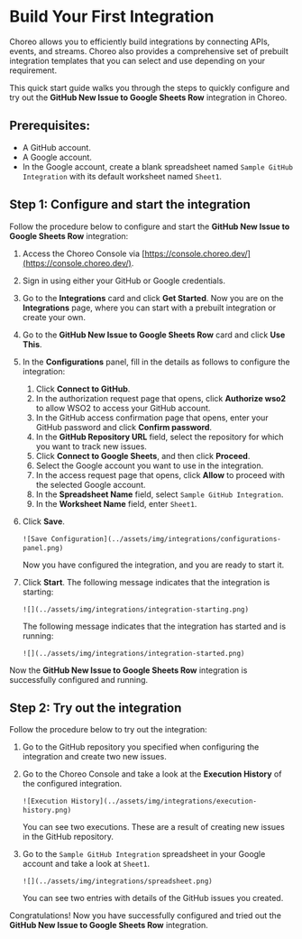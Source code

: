 # Build Your First Integration
Choreo allows you to efficiently build integrations by connecting APIs, events, and streams. Choreo also provides a comprehensive set of prebuilt integration templates that you can select and use depending on your requirement.

This quick start guide walks you through the steps to quickly configure and try out the **GitHub New Issue to Google Sheets Row** integration in Choreo.

## Prerequisites:
- A GitHub account.
- A Google account.
- In the Google account, create a blank spreadsheet named `Sample GitHub Integration` with its default worksheet named `Sheet1`. 

## Step 1: Configure and start the integration
Follow the procedure below to configure and start the **GitHub New Issue to Google Sheets Row** integration:

1. Access the Choreo Console via [https://console.choreo.dev/](https://console.choreo.dev/).
2. Sign in using either your GitHub or Google credentials.
3. Go to the **Integrations** card and click **Get Started**. Now you are on the **Integrations** page, where you can start with a prebuilt integration or create your own.
4. Go to the **GitHub New Issue to Google Sheets Row** card and click **Use This**.
5. In the **Configurations** panel, fill in the details as follows to configure the integration:
    1. Click **Connect to GitHub**.
    2. In the authorization request page that opens, click **Authorize wso2** to allow WSO2 to access your GitHub account. 
    3. In the GitHub access confirmation page that opens, enter your GitHub password and click **Confirm password**.
    4. In the **GitHub Repository URL** field, select the repository for which you want to track new issues.
    5. Click **Connect to Google Sheets**, and then click **Proceed**.
    6. Select the Google account you want to use in the integration.
    7. In the access request page that opens, click **Allow** to proceed with the selected Google account.
    8. In the **Spreadsheet Name** field, select `Sample GitHub Integration`.
    9. In the **Worksheet Name** field, enter `Sheet1`.
6. Click **Save**.
 
       ![Save Configuration](../assets/img/integrations/configurations-panel.png)
    
    Now you have configured the integration, and you are ready to start it.

7. Click **Start**. 
   The following message indicates that the integration is starting:
  
       ![](../assets/img/integrations/integration-starting.png)
    
    The following message indicates that the integration has started and is running:

       ![](../assets/img/integrations/integration-started.png)

Now the **GitHub New Issue to Google Sheets Row** integration is successfully configured and running.

## Step 2: Try out the integration 
Follow the procedure below to try out the integration:

1. Go to the GitHub repository you specified when configuring the integration and create two new issues.
2. Go to the Choreo Console and take a look at the **Execution History** of the configured integration.
 
       ![Execution History](../assets/img/integrations/execution-history.png)

     You can see two executions. These are a result of creating new issues in the GitHub repository.

3. Go to the `Sample GitHub Integration` spreadsheet in your Google account and take a look at `Sheet1`.
 
       ![](../assets/img/integrations/spreadsheet.png)

     You can see two entries with details of the GitHub issues you created.

Congratulations! Now you have successfully configured and tried out the **GitHub New Issue to Google Sheets Row** integration. 
